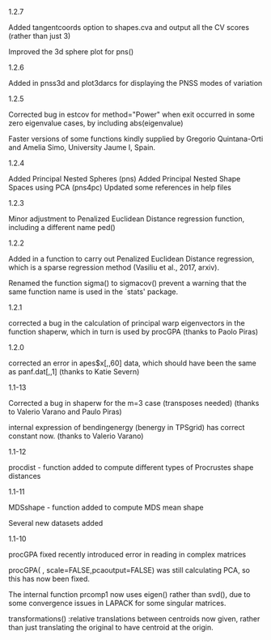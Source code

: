 1.2.7

Added tangentcoords option to shapes.cva and output all the CV scores (rather than just 3)

Improved the 3d sphere plot for pns()

1.2.6

Added in pnss3d and plot3darcs for displaying the PNSS modes of variation

1.2.5

Corrected bug in estcov for method="Power" when exit occurred in some zero
eigenvalue cases, by including abs(eigenvalue)  

Faster versions of some functions kindly supplied by 
Gregorio Quintana-Orti and Amelia Simo, University Jaume I, Spain.

1.2.4 

Added Principal Nested Spheres (pns)
Added Principal Nested Shape Spaces using PCA (pns4pc)
Updated some references in help files

1.2.3

Minor adjustment to Penalized Euclidean Distance regression function, including a different name  ped()

1.2.2

Added in a function to carry out Penalized Euclidean Distance 
regression, which is a sparse regression method (Vasiliu et al., 2017, arxiv).

Renamed the function sigma() to sigmacov() prevent a warning that the
same function name is used in the `stats' package. 

1.2.1

corrected a bug in the calculation of 
principal warp eigenvectors in the function shaperw, which in turn 
is used by  procGPA (thanks to Paolo Piras)

1.2.0

corrected an error in apes$x[,,60] data, which
should have been the same as panf.dat[,,1] (thanks to Katie Severn)


1.1-13

Corrected a bug in shaperw for the m=3 case (transposes needed)
(thanks to Valerio Varano and Paulo Piras)

internal expression of bendingenergy (benergy in TPSgrid) has correct constant now. (thanks to Valerio Varano) 


1.1-12

procdist - function added to compute different types of Procrustes shape distances


1.1-11

MDSshape - function added to compute MDS mean shape

Several new datasets added 


1.1-10

procGPA fixed recently introduced error in reading in complex matrices

procGPA( , scale=FALSE,pcaoutput=FALSE) was still calculating PCA, so
                                        this has now been fixed.  

The internal function prcomp1 now uses eigen() rather than svd(), due to some 
convergence issues in LAPACK for some singular matrices. 


transformations()
:relative translations between centroids now given, rather than just translating the original to have centroid at the origin. 
